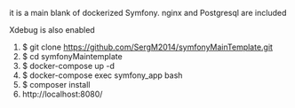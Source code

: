 it is a main blank of dockerized Symfony. nginx and Postgresql are included

Xdebug is also enabled
1. $ git clone https://github.com/SergM2014/symfonyMainTemplate.git
2. $ cd symfonyMaintemplate
3. $ docker-compose up -d
4. $ docker-compose exec symfony_app bash
5. $ composer install
6. http://localhost:8080/
